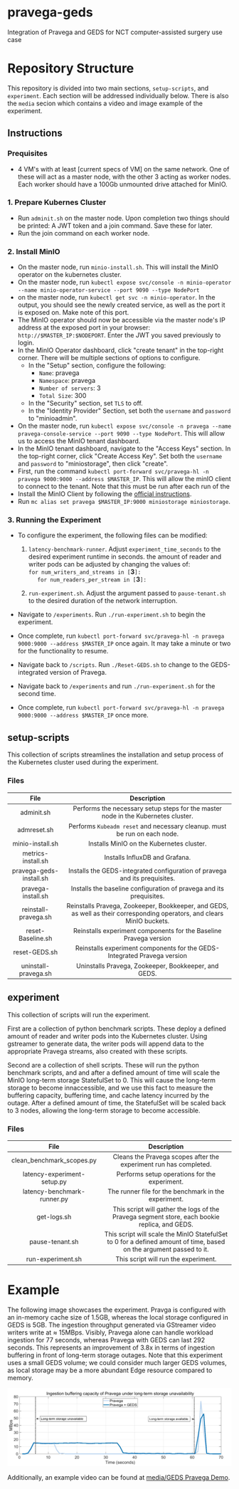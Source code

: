 # pravega-geds

Integration of Pravega and GEDS for NCT computer-assisted surgery use case

# Repository Structure

This repository is divided into two main sections, `setup-scripts`, and `experiment`. Each section will be addressed individually below. There is also the `media` secion which contains a video and image example of the experiment.

## Instructions

### Prequisites

- 4 VM's with at least [current specs of VM] on the same network. One of these will act as a master node, with the other 3 acting as worker nodes. Each worker should have a 100Gb unmounted drive attached for MinIO.

### 1. Prepare Kubernes Cluster

- Run `adminit.sh` on the master node. Upon completion two things should be printed: A JWT token and a join command. Save these for later.
- Run the join command on each worker node.

### 2. Install MinIO

- On the master node, run `minio-install.sh`. This will install the MinIO operator on the kubernetes cluster.
- On the master node, run `kubectl expose svc/console -n minio-operator --name minio-operator-service --port 9090 --type NodePort`
- on the master node, run `kubectl get svc -n minio-operator`. In the output, you should see the newly created service, as well as the port it is exposed on. Make note of this port.
- The MinIO operator should now be accessible via the master node's IP address at the exposed port in your browser: `http://$MASTER_IP:$NODEPORT`. Enter the JWT you saved previously to login.
- In the MinIO Operator dashboard, click "create tenant" in the top-right corner. There will be multiple sections of options to configure. 
    - In the "Setup" section, configure the following:
        - `Name`: pravega
        - `Namespace`: pravega
        - `Number of servers`: 3
        - `Total Size`: 300
    - In the "Security" section, set `TLS` to off.
    - In the "Identity Provider" Section, set both the `username` and `password` to "minioadmin".
- On the master node, run `kubectl expose svc/console -n pravega --name pravega-console-service --port 9090 --type NodePort`. This will allow us to access the MinIO tenant dashboard.
- In the MinIO tenant dashboard, navigate to the "Access Keys" section. In the top-right corner, click "Create Access Key". Set both the `username` and `password` to "miniostorage", then click "create".
- First, run the command `kubectl port-forward svc/pravega-hl -n pravega 9000:9000 --address $MASTER_IP`. This will allow the minIO client to connect to the tenant. Note that this must be run after each run of the
- Install the MinIO Client by following the [official instructions](https://min.io/docs/minio/linux/reference/minio-mc.html?ref=docs). 
- Run `mc alias set pravega $MASTER_IP:9000 miniostorage miniostorage`.

### 3. Running the Experiment


- To configure the experiment, the following files can be modified:

    1. `latency-benchmark-runner`. Adjust `experiment_time_seconds` to the desired experiment runtime in seconds. the amount of reader and writer pods can be adjusted by changing the values of: \
   `for num_writers_and_streams in [`**3**`]:` \
   &nbsp;&nbsp;&nbsp;&nbsp; `for num_readers_per_stream in [`**3**`]:`

    2. `run-experiment.sh`. Adjust the argument passed to `pause-tenant.sh` to the desired duration of the network interruption.

- Navigate to `/experiments`. Run `./run-experiment.sh` to begin the experiment.
- Once complete, run `kubectl port-forward svc/pravega-hl -n pravega 9000:9000 --address $MASTER_IP` once again. It may take a minute or two for the functionality to resume.
- Navigate back to `/scripts`. Run `./Reset-GEDS.sh` to change to the GEDS-integrated version of Pravega.
- Navigate back to `/experiments` and run `./run-experiment.sh` for the second time.
- Once complete, run `kubectl port-forward svc/pravega-hl -n pravega 9000:9000 --address $MASTER_IP` once more. 
## setup-scripts

This collection of scripts streamlines the installation and setup process of the Kubernetes cluster used during the experiment.

### Files

|          File           |                                                       Description                                                        |
| :---------------------: | :----------------------------------------------------------------------------------------------------------------------: |
|       adminit.sh        |                    Performs the necessary setup steps for the master node in the Kubernetes cluster.                     |
|       admreset.sh       |                        Performs `Kubeadm reset` and necessary cleanup. must be run on each node.                         |
|    minio-install.sh     |                                       Installs MinIO on the Kubernetes cluster.                                        |
| metrics-install.sh | Installs InfluxDB and Grafana.
| pravega-geds-install.sh |                        Installs the GEDS-integrated configuration of pravega and its prequisites.                        |
|   pravega-install.sh    |                           Installs the baseline configuration of pravega and its prequisites.                            |
|  reinstall-pravega.sh   | Reinstalls Pravega, Zookeeper, Bookkeeper, and GEDS, as well as their corresponding operators, and clears MinIO buckets. |
|    reset-Baseline.sh    |                            Reinstalls experiment components for the Baseline Pravega version                             |
|      reset-GEDS.sh      |                         Reinstalls experiment components for the GEDS-Integrated Pravega version                         |
|  uninstall-pravega.sh   |                                   Uninstalls Pravega, Zookeeper, Bookkeeper, and GEDS.                                   |

## experiment

This collection of scripts will run the experiment.

First are a collection of python benchmark scripts. These deploy a defined amount of reader and writer pods into the Kubernetes cluster. Using gstreamer to generate data, the writer pods will append data to the appropriate Pravega streams, also created with these scripts.

Second are a collection of shell scripts. These will run the python benchmark scripts, and and after a defined amount of time will scale the MinIO long-term storage StatefulSet to 0. This will cause the long-term storage to become innaccessible, and we use this fact to measure the buffering capacity, buffering time, and cache latency incurred by the outage. After a defined amount of time, the StatefulSet will be scaled back to 3 nodes, allowing the long-term storage to become accessible.

### Files

|            File             |                                                     Description                                                     |
| :-------------------------: | :-----------------------------------------------------------------------------------------------------------------: |
|  clean_benchmark_scopes.py  |                          Cleans the Pravega scopes after the experiment run has completed.                          |
| latency-experiment-setup.py |                                    Performs setup operations for the experiment.                                    |
| latency-benchmark-runner.py |                                The runner file for the benchmark in the experiment.                                 |
|         get-logs.sh         |            This script will gather the logs of the Pravega segment store, each bookie replica, and GEDS.            |
|       pause-tenant.sh       | This script will scale the MinIO StatefulSet to 0 for a defined amount of time, based on the argument passed to it. |
|      run-experiment.sh      |                                        This script will run the experiment.                                         |

# Example

The following image showcases the experiment. Pravga is configured with an in-memory cache size of 1.5GB,
whereas the local storage configured in GEDS is 5GB. The ingestion throughput generated via
GStreamer video writers write at ≈ 15MBps. Visibly, Pravega alone can handle workload ingestion
for 77 seconds, whereas Pravega with GEDS can last 292 seconds. This represents an improvement of
3.8x in terms of ingestion buffering in front of long-term storage outages. Note that this experiment
uses a small GEDS volume; we could consider much larger GEDS volumes, as local storage may be
a more abundant Edge resource compared to memory.

![Ingestion Buffering Capacity Example](media/Ingestion%20Example.png)

Additionally, an example video can be found at [media/GEDS Pravega Demo](media/GEDS%20Pravega%20Demo%20-%20With%20Numbers.mp4).

